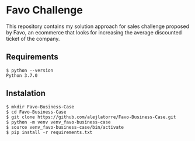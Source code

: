 # Favo Challenge

This repository contains my solution approach for sales challenge proposed by Favo, an ecommerce that looks for increasing the average discounted ticket of the company.

## Requirements

    $ python --version
    Python 3.7.0

## Instalation

    $ mkdir Favo-Business-Case
    $ cd Favo-Business-Case
    $ git clone https://github.com/alejlatorre/Favo-Business-Case.git
    $ python -m venv venv_favo-business-case
    $ source venv_favo-business-case/bin/activate
    $ pip install -r requirements.txt
